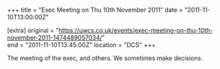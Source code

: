 +++
title = "Exec Meeting on Thu 10th November 2011"
date = "2011-11-10T13:00:00Z"

[extra]
original = "https://uwcs.co.uk/events/exec-meeting-on-thu-10th-november-2011-1474489057034/"    
end = "2011-11-10T13:45:00Z"
location = "DCS"
+++

The meeting of the exec, and others. We sometimes make decisions.

